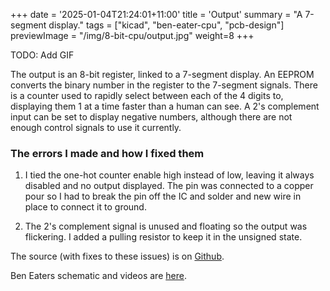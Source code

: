 +++
date = '2025-01-04T21:24:01+11:00'
title = 'Output'
summary = "A 7-segment display."
tags = ["kicad", "ben-eater-cpu", "pcb-design"]
previewImage = "/img/8-bit-cpu/output.jpg"
weight=8
+++

TODO: Add GIF

The output is an 8-bit register, linked to a 7-segment display. An EEPROM converts the binary number in the register to the 7-segment signals. There is a counter used to rapidly select between each of the 4 digits to, displaying them 1 at a time faster than a human can see. A 2's complement input can be set to display negative numbers, although there are not enough control signals to use it currently.

### The errors I made and how I fixed them

1. I tied the one-hot counter enable high instead of low, leaving it always disabled and no output displayed. The pin was connected to a copper pour so I had to break the pin off the IC and solder and new wire in place to connect it to ground.

2. The 2's complement signal is unused and floating so the output was flickering. I added a pulling resistor to keep it in the unsigned state.

The source (with fixes to these issues) is on [Github](https://github.com/Robert-Riordan-UCD/8_Bit_CPU_PCB/tree/main/Output).

Ben Eaters schematic and videos are [here](https://eater.net/8bit/output).
